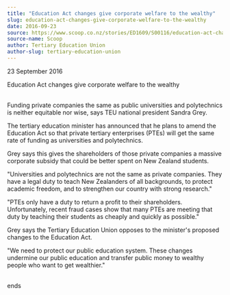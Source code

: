 ```yaml
---
title: "Education Act changes give corporate welfare to the wealthy"
slug: education-act-changes-give-corporate-welfare-to-the-wealthy
date: 2016-09-23
source: https://www.scoop.co.nz/stories/ED1609/S00116/education-act-changes-give-corporate-welfare-to-the-wealthy.htm
source-name: Scoop
author: Tertiary Education Union
author-slug: tertiary-education-union
---
```


<p>23 September 2016</p>

<p>Education Act changes give corporate
welfare to the wealthy</p>

<p><br>Funding private companies the
same as public universities and polytechnics is neither
equitable nor wise, says TEU national president Sandra
Grey.</p>

<p>The tertiary education minister has announced that
he plans to amend the Education Act so that private
tertiary enterprises (PTEs) will get the same rate of
funding as universities and polytechnics.</p>

<p>Grey says this
gives the shareholders of those private companies a massive
corporate subsidy that could be better spent on New Zealand
students.</p>

<p>"Universities and polytechnics are not the same
as private companies. They have a legal duty to teach New
Zealanders of all backgrounds, to protect academic freedom,
and to strengthen our country with strong research."</p>

<p>"PTEs
only have a duty to return a profit to their shareholders.
Unfortunately, recent fraud cases show that many PTEs are
meeting that duty by teaching their students as cheaply and
quickly as possible."</p>

<p>Grey says the Tertiary Education
Union opposes to the minister's proposed changes to the
Education Act.</p>

<p>"We need to protect our public education
system. These changes undermine our public education and
transfer public money to wealthy people who want to get
wealthier."</p>

<p><br>ends<p>

